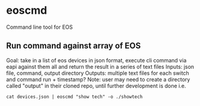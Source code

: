 # eoscmd
Command line tool for EOS

## Run command against array of EOS
Goal: take in a list of eos devices in json format, execute cli command via eapi against them all and return the result in a series of text files
Inputs: json file, command, output directory
Outputs: multiple text files for each switch and command run + timestamp?
Note: user may need to create a directory called "output" in their cloned repo, until further development is done
i.e.

    cat devices.json | eoscmd "show tech" -o ./showtech
